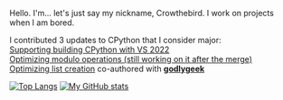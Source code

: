 Hello. I'm... let's just say my nickname, Crowthebird. I work on projects when I am bored.

I contributed 3 updates to CPython that I consider major:<br/>
[Supporting building CPython with VS 2022](https://github.com/python/cpython/pull/29577)<br/>
[Optimizing modulo operations (still working on it after the merge)](https://github.com/python/cpython/pull/30653)<br/>
[Optimizing list creation](https://github.com/python/cpython/pull/31816) co-authored with [**godlygeek**](https://github.com/godlygeek)<br/>

[![Top Langs](https://github-readme-stats.vercel.app/api/top-langs/?username=thatbirdguythatuknownot&langs_count=3&theme=radical)](https://github.com/anuraghazra/github-readme-stats)
[![My GitHub stats](https://github-readme-stats.vercel.app/api?username=thatbirdguythatuknownot&show_icons=true&theme=radical)](https://github.com/anuraghazra/github-readme-stats)
